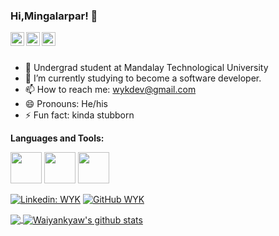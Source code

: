 ### Hi,Mingalarpar! 👋

<a href="https://www.linkedin.com/in/wai-yan-k-152b22106/">
  <img align="left" alt="My Linkdein" width="22px" src="https://cdn.jsdelivr.net/npm/simple-icons@v3/icons/linkedin.svg" />
</a>
<a href="https://github.com/waiyankyaw961999">
  <img align="left" alt="Wai Yan Kyaw's Github" width="22px" src="https://cdn.jsdelivr.net/npm/simple-icons@v3/icons/github.svg" />
</a>
<a href="https://www.facebook.com/william.kyaw.5661/">
  <img align="left" alt="Wai Yan Kyaw's Github" width="22px" src="https://cdn.jsdelivr.net/npm/simple-icons@v3/icons/facebook.svg" />
</a>

<br/>
<br/>

- 🔭 Undergrad student at Mandalay Technological University 
- 🌱 I’m currently studying to become a software developer.
- 📫 How to reach me: wykdev@gmail.com
- 😄 Pronouns: He/his
- ⚡ Fun fact: kinda stubborn

**Languages and Tools:**  

<img height="50" width="50" src="https://img.icons8.com/color/48/000000/python--v1.png"></img>
<img height="50" width="50" src="https://img.icons8.com/color/48/000000/php.png"></img>
<img height="50" width="50" src="https://img.icons8.com/color/48/000000/javascript--v1.png"></img>


[![Linkedin: WYK](https://img.shields.io/badge/-WYK-blue?style=flat-square&logo=Linkedin&logoColor=white&link=https://www.linkedin.com/in/wai-yan-k-152b22106/)](https://www.linkedin.com/in/imthepk/)
[![GitHub WYK](https://img.shields.io/github/followers/waiyankyaw961999?label=follow&style=social)](https://cdn.jsdelivr.net/npm/simple-icons@v3/icons/github.svg)

<a href="https://github.com/waiyankyaw961999">
  <img align="center" src="https://github-readme-stats.vercel.app/api/top-langs/?username=waiyankyaw961999&theme=light&hide_langs_below=1" />
</a>
<a href="https://github.com/waiyankyaw961999">
 <img align="center" src="https://github-readme-stats.vercel.app/api?username=waiyankyaw961999&show_icons=true&theme=light&line_height=27" alt="Waiyankyaw's github stats"/>
</a>

